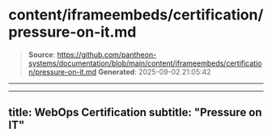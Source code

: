 # content/iframeembeds/certification/pressure-on-it.md

> **Source**: https://github.com/pantheon-systems/documentation/blob/main/content/iframeembeds/certification/pressure-on-it.md
> **Generated**: 2025-09-02 21:05:42

---

---
title: WebOps Certification
subtitle: "Pressure on IT"
---

<Partial file="certification-guide/pressure-on-it.md" />
